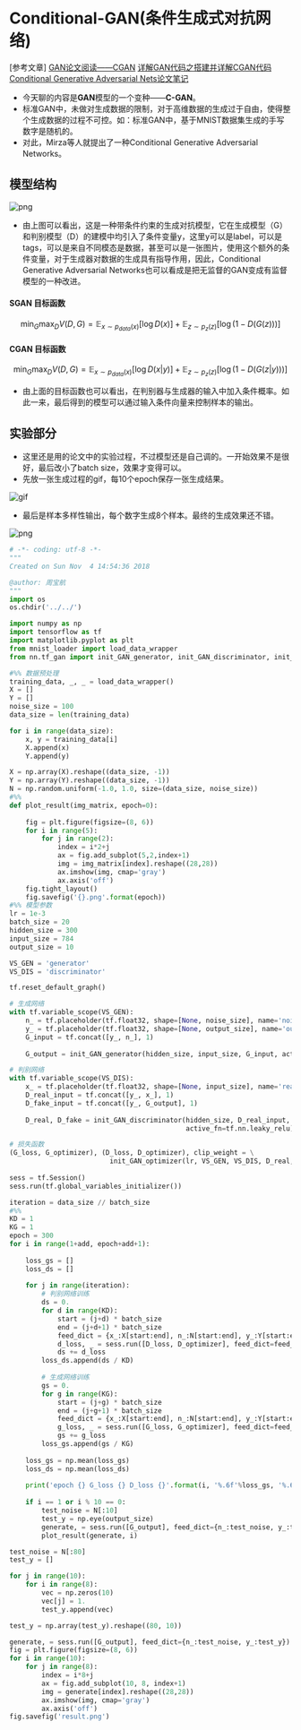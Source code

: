 
# Conditional-GAN(条件生成式对抗网络)

[参考文章]
[GAN论文阅读——CGAN](https://blog.csdn.net/stalbo/article/details/79359380)
[详解GAN代码之搭建并详解CGAN代码](https://blog.csdn.net/jiongnima/article/details/80209239)
[Conditional Generative Adversarial Nets论文笔记](https://blog.csdn.net/wspba/article/details/54666907)

- 今天聊的内容是**GAN**模型的一个变种——**C-GAN**。
- 标准GAN中，未做对生成数据的限制，对于高维数据的生成过于自由，使得整个生成数据的过程不可控。如：标准GAN中，基于MNIST数据集生成的手写数字是随机的。
- 对此，Mirza等人就提出了一种Conditional Generative Adversarial Networks。

## 模型结构

![png](cgan_model.png)

- 由上图可以看出，这是一种带条件约束的生成对抗模型，它在生成模型（G）和判别模型（D）的建模中均引入了条件变量y，这里y可以是label，可以是tags，可以是来自不同模态是数据，甚至可以是一张图片，使用这个额外的条件变量，对于生成器对数据的生成具有指导作用，因此，Conditional Generative Adversarial Networks也可以看成是把无监督的GAN变成有监督模型的一种改进。

#### SGAN 目标函数

$$\min_G \max_D V(D,G) = \mathbb{E}_{x \sim  p_{data}(x)}[\log D(x)] + \mathbb{E}_{z \sim p_z(z)}[\log(1-D(G(z)))]
$$

#### CGAN 目标函数

$$\min_G \max_D V(D,G) = \mathbb{E}_{x \sim  p_{data}(x)}[\log D(x|y)] + \mathbb{E}_{z \sim p_z(z)}[\log(1-D(G(z|y)))]
$$

- 由上面的目标函数也可以看出，在判别器与生成器的输入中加入条件概率。如此一来，最后得到的模型可以通过输入条件向量来控制样本的输出。

## 实验部分

- 这里还是用的论文中的实验过程，不过模型还是自己调的。一开始效果不是很好，最后改小了batch size，效果才变得可以。
- 先放一张生成过程的gif，每10个epoch保存一张生成结果。

![gif](cgan_process.gif)

- 最后是样本多样性输出，每个数字生成8个样本。最终的生成效果还不错。

![png](result.png)

```python
# -*- coding: utf-8 -*-
"""
Created on Sun Nov  4 14:54:36 2018

@author: 周宝航
"""
import os
os.chdir('../../')

import numpy as np
import tensorflow as tf
import matplotlib.pyplot as plt
from mnist_loader import load_data_wrapper
from nn.tf_gan import init_GAN_generator, init_GAN_discriminator, init_GAN_optimizer

#%% 数据预处理
training_data, _, _ = load_data_wrapper()
X = []
Y = []
noise_size = 100
data_size = len(training_data)

for i in range(data_size):
    x, y = training_data[i]
    X.append(x)
    Y.append(y)

X = np.array(X).reshape((data_size, -1))
Y = np.array(Y).reshape((data_size, -1))
N = np.random.uniform(-1.0, 1.0, size=(data_size, noise_size))
#%%
def plot_result(img_matrix, epoch=0):
    
    fig = plt.figure(figsize=(8, 6))
    for i in range(5):
        for j in range(2):
            index = i*2+j
            ax = fig.add_subplot(5,2,index+1)
            img = img_matrix[index].reshape((28,28))
            ax.imshow(img, cmap='gray')
            ax.axis('off')
    fig.tight_layout()
    fig.savefig('{}.png'.format(epoch))
#%% 模型参数
lr = 1e-3
batch_size = 20
hidden_size = 300
input_size = 784
output_size = 10

VS_GEN = 'generator'
VS_DIS = 'discriminator'

tf.reset_default_graph()

# 生成网络
with tf.variable_scope(VS_GEN):
    n_ = tf.placeholder(tf.float32, shape=[None, noise_size], name='noise')
    y_ = tf.placeholder(tf.float32, shape=[None, output_size], name='output')
    G_input = tf.concat([y_, n_], 1)
    
    G_output = init_GAN_generator(hidden_size, input_size, G_input, active_fn=tf.nn.sigmoid)

# 判别网络
with tf.variable_scope(VS_DIS):
    x_ = tf.placeholder(tf.float32, shape=[None, input_size], name='real')
    D_real_input = tf.concat([y_, x_], 1)
    D_fake_input = tf.concat([y_, G_output], 1)
    
    D_real, D_fake = init_GAN_discriminator(hidden_size, D_real_input, D_fake_input,
                                            active_fn=tf.nn.leaky_relu)

# 损失函数
(G_loss, G_optimizer), (D_loss, D_optimizer), clip_weight = \
                         init_GAN_optimizer(lr, VS_GEN, VS_DIS, D_real, D_fake)
                         
sess = tf.Session()
sess.run(tf.global_variables_initializer())

iteration = data_size // batch_size
#%%
KD = 1
KG = 1
epoch = 300
for i in range(1+add, epoch+add+1):
    
    loss_gs = []
    loss_ds = []
    
    for j in range(iteration):
        # 判别网络训练
        ds = 0.
        for d in range(KD):
            start = (j+d) * batch_size
            end = (j+d+1) * batch_size
            feed_dict = {x_:X[start:end], n_:N[start:end], y_:Y[start:end]}
            d_loss, _ = sess.run([D_loss, D_optimizer], feed_dict=feed_dict)
            ds += d_loss
        loss_ds.append(ds / KD)
        
        # 生成网络训练
        gs = 0.
        for g in range(KG):
            start = (j+g) * batch_size
            end = (j+g+1) * batch_size
            feed_dict = {x_:X[start:end], n_:N[start:end], y_:Y[start:end]}
            g_loss, _ = sess.run([G_loss, G_optimizer], feed_dict=feed_dict)
            gs += g_loss
        loss_gs.append(gs / KG)
    
    loss_gs = np.mean(loss_gs)
    loss_ds = np.mean(loss_ds)
    
    print('epoch {} G_loss {} D_loss {}'.format(i, '%.6f'%loss_gs, '%.6f'%loss_ds))
    
    if i == 1 or i % 10 == 0:
        test_noise = N[:10]
        test_y = np.eye(output_size)
        generate, = sess.run([G_output], feed_dict={n_:test_noise, y_:test_y})
        plot_result(generate, i)

test_noise = N[:80]
test_y = []

for j in range(10):
    for i in range(8):
        vec = np.zeros(10)
        vec[j] = 1.
        test_y.append(vec)

test_y = np.array(test_y).reshape((80, 10))

generate, = sess.run([G_output], feed_dict={n_:test_noise, y_:test_y})
fig = plt.figure(figsize=(8, 6))
for i in range(10):
    for j in range(8):
        index = i*8+j
        ax = fig.add_subplot(10, 8, index+1)
        img = generate[index].reshape((28,28))
        ax.imshow(img, cmap='gray')
        ax.axis('off')
fig.savefig('result.png')
```